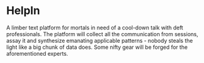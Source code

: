 # HelpIn
A limber text platform for mortals in need of a cool-down talk with deft professionals. The platform will collect all the communication from sessions, assay it and synthesize emanating applicable patterns - nobody steals the light like a big chunk of data does. Some nifty gear will be forged for the aforementioned experts.
